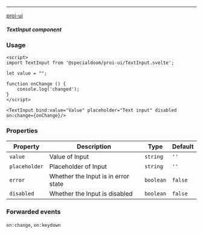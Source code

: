 ---

[proi-ui](https://github.com/specialdoom/proi-ui)

##### TextInput component

### Usage

```sveltehtml
<script>
import TextInput from '@specialdoom/proi-ui/TextInput.svelte';

let value = "";

function onChange () {
    console.log('changed');
}
</script>

<TextInput bind:value="Value" placeholder="Text input" disabled on:change={onChange}/>
```

### Properties

| Property      | Description                         | Type      | Default |
| ------------- | ----------------------------------- | --------- | ------- |
| `value`       | Value of Input                      | `string`  | `''`    |
| `placeholder` | Placeholder of Input                | `string`  | `''`    |
| `error`       | Whether the Input is in error state | `boolean` | `false` |
| `disabled`    | Whether the Input is disabled       | `boolean` | `false` |

### Forwarded events

`on:change`, `on:keydown`
